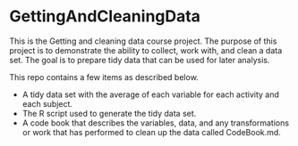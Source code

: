 # GettingAndCleaningData

This is the Getting and cleaning data course project. The purpose of this project is to demonstrate the ability to collect, work with, and clean a data set. The goal is to prepare tidy data that can be used for later analysis.

This repo contains a few items as described below.

* A tidy data set with the average of each variable for each activity and each subject.
* The R script used to generate the tidy data set.
* A code book that describes the variables, data, and any transformations or work that has performed to clean up the data called CodeBook.md.
